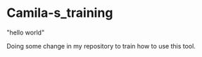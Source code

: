 # Camila-s_training
"hello world"

Doing some change in my repository to train how to use this tool.
